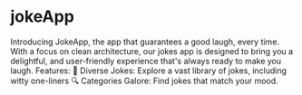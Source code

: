 # jokeApp
Introducing JokeApp, the app that guarantees a good laugh, every time. With a focus on clean architecture, our jokes app is designed to bring you a delightful, and user-friendly experience that's always ready to make you laugh.
Features:
🤣 Diverse Jokes: Explore a vast library of jokes, including witty one-liners
🔍 Categories Galore: Find jokes that match your mood. 
